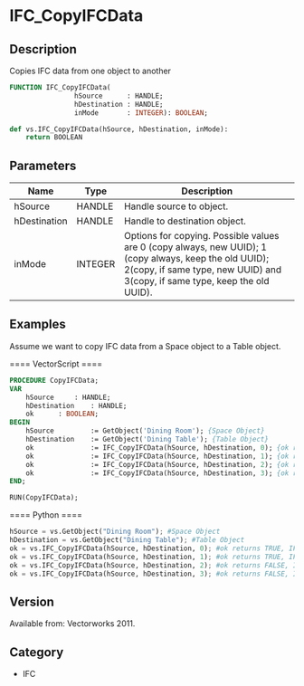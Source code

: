 # IFC_CopyIFCData

## Description
Copies IFC data from one object to another

```pascal
FUNCTION IFC_CopyIFCData(
				hSource      : HANDLE;
				hDestination : HANDLE;
				inMode       : INTEGER): BOOLEAN;
```

```python
def vs.IFC_CopyIFCData(hSource, hDestination, inMode):
    return BOOLEAN
```

## Parameters
|Name|Type|Description|
|---|---|---|
|hSource|HANDLE|Handle source to object.|
|hDestination|HANDLE|Handle to destination object.|
|inMode|INTEGER|Options for copying. Possible values are 0 (copy always, new UUID); 1 (copy always, keep the old UUID); 2(copy, if same type, new UUID) and 3(copy, if same type, keep the old UUID).|

## Examples
Assume we want to copy IFC data from a Space object to a Table object.

==== VectorScript ====
```pascal
PROCEDURE CopyIFCData;
VAR
	hSource 	: HANDLE;
	hDestination 	: HANDLE;
	ok 		: BOOLEAN;
BEGIN
	hSource         := GetObject('Dining Room'); {Space Object}
	hDestination    := GetObject('Dining Table'); {Table Object}
	ok              := IFC_CopyIFCData(hSource, hDestination, 0); {ok returns TRUE, IFC data copied, new UUID created}
	ok              := IFC_CopyIFCData(hSource, hDestination, 1); {ok returns TRUE, IFC data copied, old UUID kept}
	ok              := IFC_CopyIFCData(hSource, hDestination, 2); {ok returns FALSE, IFC data not copied, different entity types}
	ok              := IFC_CopyIFCData(hSource, hDestination, 3); {ok returns FALSE, IFC data not copied, different entity types}
END;

RUN(CopyIFCData);
```
==== Python ====
```python
hSource = vs.GetObject("Dining Room"); #Space Object
hDestination = vs.GetObject("Dining Table"); #Table Object
ok = vs.IFC_CopyIFCData(hSource, hDestination, 0); #ok returns TRUE, IFC data copied, new UUID created
ok = vs.IFC_CopyIFCData(hSource, hDestination, 1); #ok returns TRUE, IFC data copied, old UUID kept
ok = vs.IFC_CopyIFCData(hSource, hDestination, 2); #ok returns FALSE, IFC data not copied, different entity types
ok = vs.IFC_CopyIFCData(hSource, hDestination, 3); #ok returns FALSE, IFC data not copied, different entity types
```

## Version
Available from: Vectorworks 2011.

## Category
* IFC

